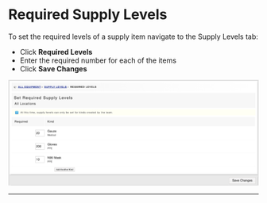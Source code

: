 # Required Supply Levels

To set the required levels of a supply item navigate to the Supply Levels tab:

* Click **Required Levels**
* Enter the required number for each of the items
* Click **Save Changes**

![](<../../../../.gitbook/assets/reply levels.png>)

****
